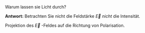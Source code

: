 Warum lassen sie Licht durch? 

**Antwort:** Betrachten Sie nicht die Feldstärke $\vec E$ *nicht* die Intensität. 

Projektion des $\vec E$ -Feldes auf die Richtung von Polarisation. 